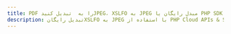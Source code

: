 ---title: PDF را به  تبدیل کنیدJPEG، XSLFO به JPEG مبدل رایگان یا PHP SDKdescription: تبدیل رایگانXSLFO به JPEG با استفاده از PHP Cloud APIs & SDK همچنین اسناد PDF را در Cloud ایجاد، ویرایش و رندر کنید.---
